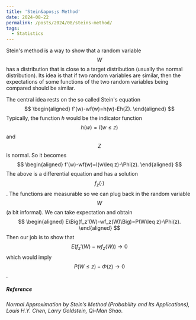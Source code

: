 ```yaml
---
title: 'Stein&apos;s Method'
date: 2024-08-22
permalink: /posts/2024/08/steins-method/
tags:
  - Statistics
---
```


Stein's method is a way to show that a random variable $$W$$ has a distribution that is close to a target distribution (usually the normal distribution). Its idea is that if two random variables are similar, then the expectations of some functions of the two random variables being compared should be similar.

The central idea rests on the so called Stein&apos;s equation
$$
\begin{aligned}
f'(w)-wf(w)=h(w)-Eh(Z).
\end{aligned}
$$
Typically, the function $h$ would be the indicator function $$h(w)=I(w\leq z)$$ and $$Z$$ is normal. So it becomes
$$
\begin{aligned}
f'(w)-wf(w)=I(w\leq z)-\Phi(z).
\end{aligned}
$$
The above is a differential equation and has a solution $$f_z(\cdot)$$. The functions are measurable so we can plug back in the random variable $$W$$ (a bit informal). We can take expectation and obtain
$$
\begin{aligned}
E\Big(f_z'(W)-wf_z(W)\Big)=P(W\leq z)-\Phi(z).
\end{aligned}
$$
Then our job is to show that $$E\Big(f_z'(W)-wf_z(W)\Big)\rightarrow 0$$ which would imply $$P(W\leq z)-\Phi(z)\rightarrow 0$$.

##### Reference

*Normal Approximation by Stein’s Method (Probability and Its Applications), Louis H.Y. Chen, Larry Goldstein, Qi-Man Shao.*